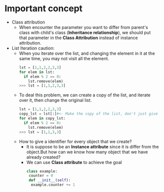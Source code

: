 # Important concept
* Class attribution
  * When encounter the parameter you want to differ from parent's class with child's class (**Inheritance relationship**), we should put that parameter in the **Class Attribution** instead of instance attribution.
* List Iteration caution:
  * When you iterate over the list, and changing the element in it at the same time, you may not visit all the element.
    ```python
    lst = [1,1,2,2,3,3]
    for elem in lst:
      if elem % 2 == 0:
        lst.remove(elem)
    >>> lst = [1,1,2,3,3]
    ```
  * To deal this problem, we can create a copy of the list, and iterate over it, then change the original list.
    ```python
    lst = [1,1,2,2,3,3]
    copy_lst = lst[:]#<- Make the copy of the list, don't just give the equal symbol
    for elem in copy_lst:
      if elem % 2 == 0:
        lst.remove(elem)
    >>> lst = [1,1,3,3]
    ```
  * How to give a identifier for every object that we create?
    * It is suppose to be an **Instance attribute** since it is differ from the object.But how can we know how many object that we have already created?
    * We can use **Class attribute** to achieve the goal
      ```python
      class example:
       counter = 0
       def __init__(self):
        example.counter += 1
      ```
     
